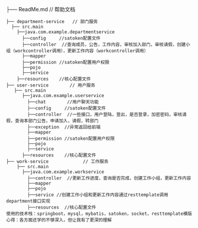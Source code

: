 ├── ReadMe.md           // 帮助文档
    
    ├── department-service   // 部门服务
      ├── src.main
        ├──java.com.example.departmentservice
          ├──config     //satoken配置文件
          ├──controller  //查询成员，公告，工作内容，审核加入部门，审核请假，创建小组（workcontroller调用），更新工作内容（workcontroller调用）
          ├──mapper
          ├──permission //satoken配置用户权限
          ├──pojo
          ├──service
        ├──resources    //核心配置文件
    ├── user-service        // 用户服务
       ├── src.main
          ├──java.com.example.userservice
            ├──chat        //用户聊天功能
            ├──config     //satoken配置文件
            ├──controller  //一些接口，用户登陆，登出，是否登录，加密密码，审核请假，查询本部门公告，申请加入，请假，转部门
            ├──exception  //异常返回给前端
            ├──mapper      
            ├──permission //satoken配置用户权限
            ├──pojo
            ├──service    
          ├──resources    //核心配置文件
    ├── work-service             // 工作服务
        ├── src.main
          ├──java.com.example.workservice
            ├──controller  //更新工作进度，查询是否完成，创建工作小组，更新工作内容
            ├──mapper    
            ├──pojo
            ├──service //创建工作小组和更新工作内容通过resttemplate调用department接口实现
            ├──resources  //核心配置文件
    使用的技术栈：springboot，mysql，mybatis，satoken，socket，resttemplate模版
    心得：各方面还学的不够深入，但让我有了更深的理解
  

